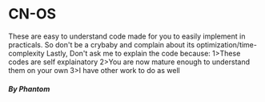 # CN-OS

These are easy to understand code made for you to easily implement in practicals. 
So don't be a crybaby and complain about its optimization/time-complexity
Lastly, Don't ask me to explain the code because:
  1>These codes are self explainatory
  2>You are now mature enough to understand them on your own
  3>I have other work to do as well
##### By Phantom
